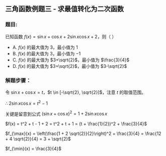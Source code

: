 ## 三角函数例题三 - 求最值转化为二次函数

### 题目:

已知函数 $f(x) = \sin x + \cos x + 2\sin x \cos x + 2$，则（ ）
- A. $f(x)$ 的最大值为 3，最小值为 1
- B. $f(x)$ 的最大值为 3，最小值为 $-1$
- C. $f(x)$ 的最大值为 $3+\sqrt{2}$，最小值为 $\frac{3}{4}$
- D. $f(x)$ 的最大值为 $3+\sqrt{2}$，最小值为 $3-\sqrt{2}$

### 解题步骤：

令 $\sin x + \cos x = t$，$t \in [-\sqrt{2}, \sqrt{2}]$，注意 $t$ 的取值范围。

$\therefore 2 \sin x \cos x = t^2 - 1$

关键是留意到公式 $(\sin x + \cos x)^2 = 1 + 2 \sin x \cos x$

$f(x) = t^2 + t - 1 + 2 = t^2 + t  + 1 = (t + \frac{1}{2})^2 + \frac{3}{4}$

$f_{\max}(x) = \left(\frac{1 + 2 \sqrt{2}}{2}\right)^2 + \frac{3}{4} = \frac{12 + 4 \sqrt{2}}{4} = 3 + \sqrt{2}$

$f_{\min}(x) = \frac{3}{4}$